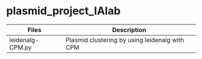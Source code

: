 # plasmid_project_IAlab



| Files | Description |
| --- | --- |
| leidenalg-CPM.py | Plasmid clustering by using leidenalg with CPM |
